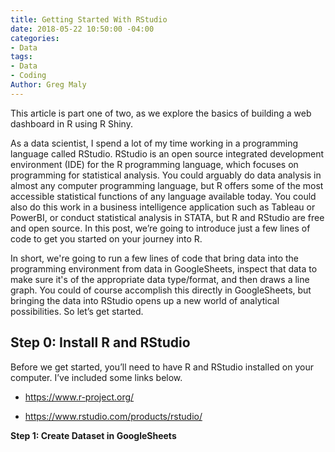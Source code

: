 ```yaml
---
title: Getting Started With RStudio
date: 2018-05-22 10:50:00 -04:00
categories:
- Data
tags:
- Data
- Coding
Author: Greg Maly
---
```


This article is part one of two, as we explore the basics of building a web dashboard in R using R Shiny.

As a data scientist, I spend a lot of my time working in a programming language called RStudio. RStudio is an open source integrated development environment (IDE) for the R programming language, which focuses on programming for statistical analysis. You could arguably do data analysis in almost any computer programming language, but R offers some of the most accessible statistical functions of any language available today. You could also do this work in a business intelligence application such as Tableau or PowerBI, or conduct statistical analysis in STATA, but R and RStudio are free and open source. In this post, we’re going to introduce just a few lines of code to get you started on your journey into R.

In short, we're going to run a few lines of code that bring data into the programming environment from data in GoogleSheets, inspect that data to make sure it's of the appropriate data type/format, and then draws a line graph. You could of course accomplish this directly in GoogleSheets, but bringing the data into RStudio opens up a new world of analytical possibilities. So let’s get started.

## Step 0: Install R and RStudio

Before we get started, you’ll need to have R and RStudio installed on your computer. I’ve included some links below.

* https://www.r-project.org/

* https://www.rstudio.com/products/rstudio/

**Step 1: Create Dataset in GoogleSheets**

For the sake of this exercise, I’ve created a dataset in googlesheets for us to work with. Looking back on the month of May in Washington, DC, one of the themes of the month was RAIN. Washington, DC experienced a record-breaking month of rain. So, I went ahead and pulled in some rainfall data from NOAA. You can see the dataset here.

**Step 2: Install packages**

For this exercise, we’re going to be using the Googlesheets package for data access, and plotly to create our graphs. And while we’re at it, let’s pull in dplyr. We won’t dive into the amazing power of dplyr here, but trust me…

> install.packages("googlesheets")
> install.packages("dplyr")
> library(googlesheets)
> library(dplyr)

## Step 3: Access googlesheets

The next thing we’re going to do is create a variable of the googlesheets URL we’re going to access, and then inspect that variable.

> #Create Variable of dataset URL
> WeatherDataURL <- gs_url("https://docs.google.com/spreadsheets/d/1UNQ_LMXFdq6GmQRCUhGd1iY4GQ_a4qEN0sH_cDylU_k/edit?usp=sharing")
> \#Inspect googlesheets tabs
> gs_ws_ls(WeatherDataURL)

**Step 4: Bring in and inspect data**

In the last step, your should have seen on the console the list of tabs in your google sheet. In our case, one tab titled “MayWeather.” So now let’s read that table into R as a dataframe, and inspect the structure of the data using the handy str() function.

> #Create Dataframe from Sheet1
> AllWeatherData <-  gs_read(ss=WeatherDataURL, ws = "MayWeather", skip = 0)
> #Inspect Dataframe Structure
> str(AllWeatherData)

**Step 5: Data transformations**
Looking at the data structure, you’ll likely notice that the Date column is bring read as characters, as opposed to into a useful data format. Let’s fix that using the as.Date() function, and then check to make sure that our conversions worked.

> AllWeatherData$Date <- as.Date(AllWeatherData$Date, "%m/%d/%Y")
> str(AllWeatherData)

## Step 6: Create line graph

> lines(AllWeatherData$`Precip. (in)`)